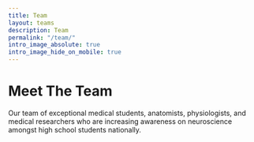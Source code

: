 ```yaml
---
title: Team
layout: teams
description: Team
permalink: "/team/"
intro_image_absolute: true
intro_image_hide_on_mobile: true
---
```


# Meet The Team

Our team of exceptional medical students, anatomists, physiologists, and medical researchers who are increasing awareness on neuroscience amongst high school students nationally.
